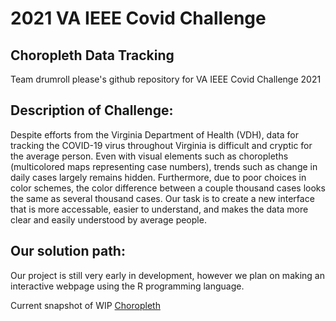 # 2021 VA IEEE Covid Challenge
## Choropleth Data Tracking
Team drumroll please's github repository for VA IEEE Covid Challenge 2021

## Description of Challenge:

Despite efforts from the Virginia Department of Health (VDH), data for tracking the COVID-19 virus throughout Virginia
is difficult and cryptic for the average person. Even with visual elements such as choropleths (multicolored maps representing
case numbers), trends such as change in daily cases largely remains hidden. Furthermore, due to poor choices in color schemes,
the color difference between a couple thousand cases looks the same as several thousand cases. Our task is to create a new interface
that is more accessable, easier to understand, and makes the data more clear and easily understood by average people.

## Our solution path:

Our project is still very early in development, however we plan on making an interactive webpage using the R programming language.

Current snapshot of WIP [Choropleth](choropleth.html)
